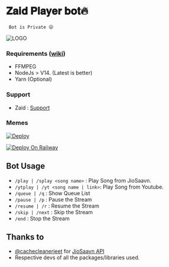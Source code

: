#                  𝐙𝐚𝐢𝐝 𝐏𝐥𝐚𝐲𝐞𝐫 𝐛𝐨𝐭🔥


     Bot is Private 😜 

![LOGO](https://telegra.ph/file/f586f8090d6e9aa4e0b00.jpg)


### Requirements ([wiki](../../wiki/Requirements))

- FFMPEG
- NodeJs > V14. (Latest is better)
- Yarn (Optional)

### Support
 
- Zaid : [Support](https://t.me/zaid_team)

### Memes

[![Deploy](https://www.herokucdn.com/deploy/button.svg)](https://heroku.com/deploy?template=https://github.com/Itsunknown-12/Zaidplayerbot)

[![Deploy On Railway](https://railway.app/button.svg)](https://telegra.ph/𝗕ooo-08-06-2)

## Bot Usage

- `/play | /splay <song name>` : Play Song from JioSaavn.
- `/ytplay | /yt <song name | link>`: Play Song from Youtube.
- `/queue | /q` : Show Queue List
- `/pause | /p` : Pause the Stream
- `/resume | /r` : Resume the Stream
- `/skip | /next` : Skip the Stream
- `/end` : Stop the Stream

## Thanks to
- [@cachecleanerjeet](https://github.com/cachecleanerjeet) for [JioSaavn API](https://github.com/cachecleanerjeet/JiosaavnAPI)
- Respective devs of all the packages/libraries used.

